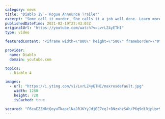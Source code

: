 ```yaml
---
category: news
title: "Diablo IV - Rogue Announce Trailer"
excerpt: "Some call it murder. She calls it a job well done. Learn more at Diablo4.com The Rogue is the newest addition to the Diablo IV campfire, combining range and ..."
publishedDateTime: 2021-02-19T22:43:03Z
originalUrl: "https://youtube.com/watch?v=LvrLZ4yETHI"
type: video

featuredContent: "<iframe width=\"800\" height=\"500\" frameborder=\"0\" src=\"https://www.youtube.com/embed/LvrLZ4yETHI\" allow=\"accelerometer; autoplay; encrypted-media; gyroscope; picture-in-picture\" allowfullscreen></iframe>"

provider:
  name: Diablo
  domain: youtube.com

topics:
  - Diablo 4

images:
  - url: "https://i.ytimg.com/vi/LvrLZ4yETHI/maxresdefault.jpg"
    width: 1280
    height: 720
    isCached: true

secured: "F6eaEZZNktQoyuTkapclNaJRJKYyJdjBE7cqJ+BNzxhzSAh/P6q9diRjpUpr9sVIbqQgGpj+anVhb3jt7wl2VghyhcEieXAmREFnY53hrn0sVagLjAr3h5CaOiGvoHmDYZ1GgHjaFYva2d6/09QIMIkcUlybYqamcJcZSnDNAqbFOA+ZMfn2GGTkyrZ2mtu7S4ISA3bpRlX7piZ401dP3f22Nx2JfkuaoF+m+07Xt+ZCaYGRa22/bEUdZp90IwKTaESlucHILjQ5NW1kxYubJ3bdE3XMYaIv0qjjUnA+UlPW5AxAHDaxoDL2q+hyPR4rSrYm9xU0JyRje7nim+nHcQiyljb0/wGCZRz9wOSWTuCmOaI33V9u70ktQ9eYTLK3gk1Q2EqgmnYmWb0NziWndK6dV6P5a5bmbs33rh1E09YyNADiPuTdX8aZZ9Zixpk6;zOCNX3+CkPp3DNtHHhzrwQ=="
---
```


